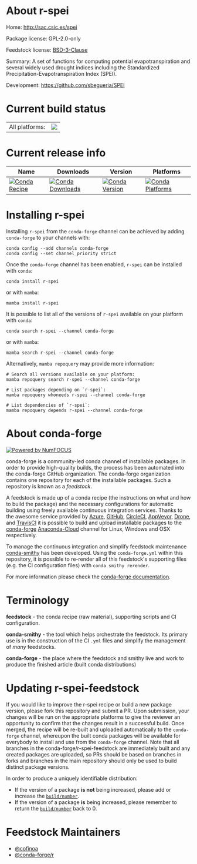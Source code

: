 About r-spei
============

Home: http://sac.csic.es/spei

Package license: GPL-2.0-only

Feedstock license: [BSD-3-Clause](https://github.com/conda-forge/r-spei-feedstock/blob/main/LICENSE.txt)

Summary: A set of functions for computing potential evapotranspiration and several widely used drought indices including the Standardized Precipitation-Evapotranspiration Index (SPEI).

Development: https://github.com/sbegueria/SPEI

Current build status
====================


<table><tr><td>All platforms:</td>
    <td>
      <a href="https://dev.azure.com/conda-forge/feedstock-builds/_build/latest?definitionId=12560&branchName=main">
        <img src="https://dev.azure.com/conda-forge/feedstock-builds/_apis/build/status/r-spei-feedstock?branchName=main">
      </a>
    </td>
  </tr>
</table>

Current release info
====================

| Name | Downloads | Version | Platforms |
| --- | --- | --- | --- |
| [![Conda Recipe](https://img.shields.io/badge/recipe-r--spei-green.svg)](https://anaconda.org/conda-forge/r-spei) | [![Conda Downloads](https://img.shields.io/conda/dn/conda-forge/r-spei.svg)](https://anaconda.org/conda-forge/r-spei) | [![Conda Version](https://img.shields.io/conda/vn/conda-forge/r-spei.svg)](https://anaconda.org/conda-forge/r-spei) | [![Conda Platforms](https://img.shields.io/conda/pn/conda-forge/r-spei.svg)](https://anaconda.org/conda-forge/r-spei) |

Installing r-spei
=================

Installing `r-spei` from the `conda-forge` channel can be achieved by adding `conda-forge` to your channels with:

```
conda config --add channels conda-forge
conda config --set channel_priority strict
```

Once the `conda-forge` channel has been enabled, `r-spei` can be installed with `conda`:

```
conda install r-spei
```

or with `mamba`:

```
mamba install r-spei
```

It is possible to list all of the versions of `r-spei` available on your platform with `conda`:

```
conda search r-spei --channel conda-forge
```

or with `mamba`:

```
mamba search r-spei --channel conda-forge
```

Alternatively, `mamba repoquery` may provide more information:

```
# Search all versions available on your platform:
mamba repoquery search r-spei --channel conda-forge

# List packages depending on `r-spei`:
mamba repoquery whoneeds r-spei --channel conda-forge

# List dependencies of `r-spei`:
mamba repoquery depends r-spei --channel conda-forge
```


About conda-forge
=================

[![Powered by
NumFOCUS](https://img.shields.io/badge/powered%20by-NumFOCUS-orange.svg?style=flat&colorA=E1523D&colorB=007D8A)](https://numfocus.org)

conda-forge is a community-led conda channel of installable packages.
In order to provide high-quality builds, the process has been automated into the
conda-forge GitHub organization. The conda-forge organization contains one repository
for each of the installable packages. Such a repository is known as a *feedstock*.

A feedstock is made up of a conda recipe (the instructions on what and how to build
the package) and the necessary configurations for automatic building using freely
available continuous integration services. Thanks to the awesome service provided by
[Azure](https://azure.microsoft.com/en-us/services/devops/), [GitHub](https://github.com/),
[CircleCI](https://circleci.com/), [AppVeyor](https://www.appveyor.com/),
[Drone](https://cloud.drone.io/welcome), and [TravisCI](https://travis-ci.com/)
it is possible to build and upload installable packages to the
[conda-forge](https://anaconda.org/conda-forge) [Anaconda-Cloud](https://anaconda.org/)
channel for Linux, Windows and OSX respectively.

To manage the continuous integration and simplify feedstock maintenance
[conda-smithy](https://github.com/conda-forge/conda-smithy) has been developed.
Using the ``conda-forge.yml`` within this repository, it is possible to re-render all of
this feedstock's supporting files (e.g. the CI configuration files) with ``conda smithy rerender``.

For more information please check the [conda-forge documentation](https://conda-forge.org/docs/).

Terminology
===========

**feedstock** - the conda recipe (raw material), supporting scripts and CI configuration.

**conda-smithy** - the tool which helps orchestrate the feedstock.
                   Its primary use is in the construction of the CI ``.yml`` files
                   and simplify the management of *many* feedstocks.

**conda-forge** - the place where the feedstock and smithy live and work to
                  produce the finished article (built conda distributions)


Updating r-spei-feedstock
=========================

If you would like to improve the r-spei recipe or build a new
package version, please fork this repository and submit a PR. Upon submission,
your changes will be run on the appropriate platforms to give the reviewer an
opportunity to confirm that the changes result in a successful build. Once
merged, the recipe will be re-built and uploaded automatically to the
`conda-forge` channel, whereupon the built conda packages will be available for
everybody to install and use from the `conda-forge` channel.
Note that all branches in the conda-forge/r-spei-feedstock are
immediately built and any created packages are uploaded, so PRs should be based
on branches in forks and branches in the main repository should only be used to
build distinct package versions.

In order to produce a uniquely identifiable distribution:
 * If the version of a package **is not** being increased, please add or increase
   the [``build/number``](https://docs.conda.io/projects/conda-build/en/latest/resources/define-metadata.html#build-number-and-string).
 * If the version of a package **is** being increased, please remember to return
   the [``build/number``](https://docs.conda.io/projects/conda-build/en/latest/resources/define-metadata.html#build-number-and-string)
   back to 0.

Feedstock Maintainers
=====================

* [@cofinoa](https://github.com/cofinoa/)
* [@conda-forge/r](https://github.com/conda-forge/r/)

